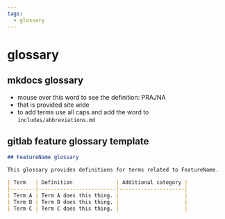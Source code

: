 ```yaml
---
tags:
  - glossary 
---
```

# glossary 

## mkdocs glossary

- mouse over this word to see the definition: PRAJNA
- that is provided site wide
- to add terms use all caps and add the word to `includes/abbreviations.md`

## gitlab feature glossary template

```markdown
## FeatureName glossary

This glossary provides definitions for terms related to FeatureName.

| Term   | Definition              | Additional category |
|--------|-------------------------|---------------------|
| Term A | Term A does this thing. |                     |
| Term B | Term B does this thing. |                     |
| Term C | Term C does this thing. |                     |
```
